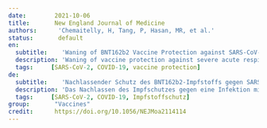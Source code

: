 ```yaml
---
date:        2021-10-06
title:       New England Journal of Medicine
authors:      'Chemaitelly, H, Tang, P, Hasan, MR, et al.'
status:       default
en:
  subtitle:    'Waning of BNT162b2 Vaccine Protection against SARS-CoV-2 Infection in Qatar'
  description: 'Waning of vaccine protection against severe acute respiratory syndrome coronavirus 2 (SARS-CoV-2) infection or coronavirus disease 2019 (Covid-19) is a concern. The persistence of BNT162b2 (Pfizer–BioNTech) vaccine effectiveness against infection and disease in Qatar, where the B.1.351 (or beta) and B.1.617.2 (or delta) variants have dominated incidence and polymerase-chain-reaction testing is done on a mass scale, is unclear. We used a matched test-negative, case–control study design to estimate vaccine effectiveness against any SARS-CoV-2 infection and against any severe, critical, or fatal case of Covid-19, from January 1 to September 5, 2021. Estimated BNT162b2 effectiveness against any SARS-CoV-2 infection was negligible in the first 2 weeks after the first dose. It increased to 36.8% in the third week after the first dose and reached its peak at 77.5% in the first month after the second dose. Effectiveness declined gradually thereafter, with the decline accelerating after the fourth month to reach approximately 20% in months 5 through 7 after the second dose. Effectiveness against symptomatic infection was higher than effectiveness against asymptomatic infection but waned similarly. Variant-specific effectiveness waned in the same pattern. Effectiveness against any severe, critical, or fatal case of Covid-19 increased rapidly to 66.1% by the third week after the first dose and reached 96% or higher in the first 2 months after the second dose; effectiveness persisted at approximately this level for 6 months. BNT162b2-induced protection against SARS-CoV-2 infection appeared to wane rapidly following its peak after the second dose, but protection against hospitalization and death persisted at a robust level for 6 months after the second dose.'
  tags:     [SARS-CoV-2, COVID-19, vaccine protection]
de: 
  subtitle:    'Nachlassender Schutz des BNT162b2-Impfstoffs gegen SARS-CoV-2-Infektion in Katar'
  description: 'Das Nachlassen des Impfschutzes gegen eine Infektion mit dem schweren akuten respiratorischen Syndrom Coronavirus 2 (SARS-CoV-2) oder der Coronavirus-Krankheit 2019 (Covid-19) gibt Anlass zur Sorge. Die Persistenz der Wirksamkeit des Impfstoffs BNT162b2 (Pfizer-BioNTech) gegen Infektion und Krankheit in Katar, wo die Varianten B.1.351 (oder beta) und B.1.617.2 (oder delta) die Inzidenz dominieren und Polymerase-Kettenreaktionstests in großem Maßstab durchgeführt werden, ist unklar. Wir haben ein abgestimmtes, testnegatives Fall-Kontroll-Studiendesign verwendet, um die Wirksamkeit des Impfstoffs gegen jede SARS-CoV-2-Infektion und gegen jeden schweren, kritischen oder tödlichen Fall von Covid-19 im Zeitraum vom 1. Januar bis 5. September 2021 zu schätzen. Die geschätzte Wirksamkeit von BNT162b2 gegen jegliche SARS-CoV-2-Infektion war in den ersten zwei Wochen nach der ersten Dosis vernachlässigbar. Sie stieg in der dritten Woche nach der ersten Dosis auf 36,8 % und erreichte im ersten Monat nach der zweiten Dosis mit 77,5 % ihren Höhepunkt. Danach nahm die Wirksamkeit allmählich ab, wobei sich der Rückgang nach dem vierten Monat beschleunigte und in den Monaten 5 bis 7 nach der zweiten Dosis etwa 20 % erreichte. Die Wirksamkeit gegen symptomatische Infektionen war höher als die Wirksamkeit gegen asymptomatische Infektionen, nahm aber ähnlich ab. Die variantenspezifische Wirksamkeit nahm nach demselben Muster ab. Die Wirksamkeit gegen jeden schweren, kritischen oder tödlichen Fall von Covid-19 stieg in der dritten Woche nach der ersten Dosis rasch auf 66,1 % an und erreichte in den ersten zwei Monaten nach der zweiten Dosis 96 % oder mehr; die Wirksamkeit blieb sechs Monate lang ungefähr auf diesem Niveau. Der durch BNT162b2 induzierte Schutz vor einer SARS-CoV-2-Infektion schien nach seinem Höhepunkt nach der zweiten Dosis rasch abzunehmen, aber der Schutz vor Krankenhausaufenthalten und Tod blieb auf einem robusten Niveau für 6 Monate nach der zweiten Dosis bestehen.'
  tags:     [SARS-CoV-2, COVID-19, Impfstoffschutz]
group:       "Vaccines"
credit:      https://doi.org/10.1056/NEJMoa2114114
---
```

